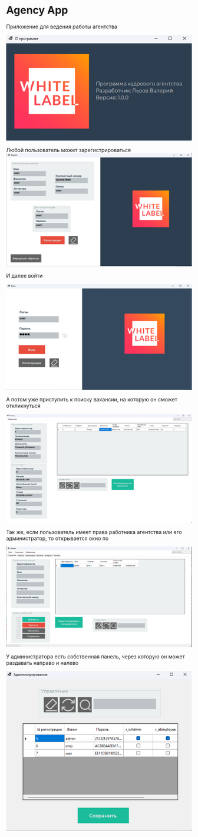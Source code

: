 # Agency App

Приложение для ведения работы агентства

![](assets/About.png)

Любой пользователь может зарегистрироваться
![](assets/register.png)

И далее войти

![](assets/login.png)

А потом уже приступить к поиску вакансии, на которую он сможет откликнуться

![](assets/findVacancy.png)

Так же, если пользователь имеет права работника агентства или его администратор, то открывается окно по

![](assets/employeePanel.png)

У администратора есть собственная панель, через которую он может раздавать направо и налево

![](assets/AdminPanel.png)
